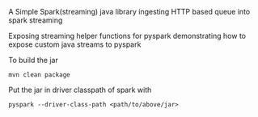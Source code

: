 A Simple Spark(streaming) java library ingesting HTTP based queue into spark streaming

Exposing streaming helper functions for pyspark demonstrating how to expose custom java streams to pyspark

To build the jar 

`mvn clean package`

Put the jar in driver classpath of spark with 

`pyspark --driver-class-path <path/to/above/jar>`
